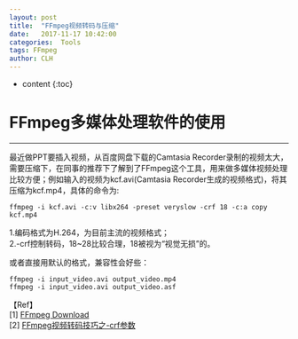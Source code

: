 ```yaml
---
layout: post
title:  "FFmpeg视频转码与压缩"
date:   2017-11-17 10:42:00
categories:  Tools
tags: FFmpeg
author: CLH
---
```


* content
{:toc}

# FFmpeg多媒体处理软件的使用 #

----------
最近做PPT要插入视频，从百度网盘下载的Camtasia Recorder录制的视频太大，需要压缩下，在同事的推荐下了解到了FFmpeg这个工具，用来做多媒体视频处理比较方便；例如输入的视频为kcf.avi(Camtasia Recorder生成的视频格式)，将其压缩为kcf.mp4，具体的命令为:

    ffmpeg -i kcf.avi -c:v libx264 -preset veryslow -crf 18 -c:a copy kcf.mp4

1.编码格式为H.264，为目前主流的视频格式；    
2.-crf控制转码，18~28比较合理，18被视为“视觉无损”的。   

或者直接用默认的格式，兼容性会好些：     

	ffmpeg -i input_video.avi output_video.mp4
	ffmpeg -i input_video.avi output_video.asf

【Ref】  
[1] [FFmpeg Download](https://ffmpeg.org/download.html)      
[2] [FFmpeg视频转码技巧之-crf参数](http://blog.csdn.net/happydeer/article/details/52610060)
      

